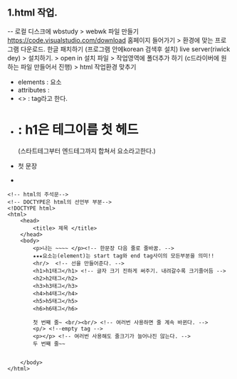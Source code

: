 ## 1.html 작업.
-- 로컬 디스크에 wbstudy > webwk 파일 만들기 
https://code.visualstudio.com/download 홈페이지 들어가기 >  환경에 맞는 프로그램 다운로드. 
한글 패치하기 (프로그램 안에korean 검색후 설치)
live server(riwick dey) > 설치하기. > open in 설치
파일 > 작업영역에 폴더추가 하기 (c드라이버에 원하는 파일 만들어서 진행) > html 작업환경 맞추기

 * elements    : 요소
 * attributes  : 
 * <> : tag라고 한다.
 * <h1> : h1은 테그이름 첫 헤드 </h1> (스타트테그부터 엔드테그까지 합쳐서 요소라고한다.)
 * <p> 첫 문장 </p>
 * 


```
<!-- html의 주석문-->
<!-- DOCTYPE은 html의 선언부 부분-->
<!DOCTYPE html>
<html>
    <head>
        <title> 제목 </title>
    </head>
    <body>
        <p>나는 ~~~~ </p><!-- 한문장 다음 줄로 줄바꿈. -->
        ★★★요소는(element)는 start tag와 end tag사이의 모든부분을 의미!!
        <hr/>  <!-- 선을 만들어준다. -->
        <h1>h1태그</h1> <!-- 글자 크기 진하게 써주기. 내려갈수록 크기줄어듬 -->
        <h2>h2태그</h2>
        <h3>h3태그</h3>
        <h4>h4태그</h4>
        <h5>h5태그</h5>
        <h6>h6태그</h6>

        첫 번째 줄~ <br/><br/> <!-- 여러번 사용하면 줄 계속 바뀐다. -->
        <p/> <!--empty tag -->
        <p></p> <!-- 여러번 사용해도 줄크기가 늘어나진 않는다. -->
        두 번째 줄~~


    </body>
</html>
```
